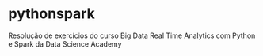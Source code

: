 # pythonspark
Resolução de exercícios do curso Big Data Real Time Analytics com Python e Spark da Data Science Academy
